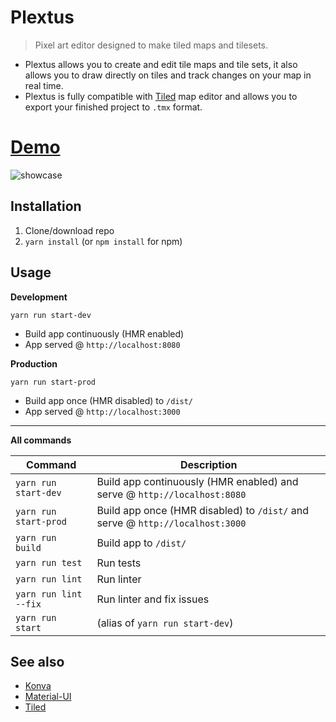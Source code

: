 # Plextus

> Pixel art editor designed to make tiled maps and tilesets.

-   Plextus allows you to create and edit tile maps and tile sets, it also allows you to draw directly on tiles and track changes on your map in real time.
-   Plextus is fully compatible with [Tiled](https://www.mapeditor.org/) map editor and allows you to export your finished project to `.tmx` format.

# [Demo](http://plextus.surge.sh/)

![showcase](https://user-images.githubusercontent.com/5312169/125956013-1d561a40-bafb-481b-8ddd-8234318b5c92.gif)

## Installation

1. Clone/download repo
2. `yarn install` (or `npm install` for npm)

## Usage

**Development**

`yarn run start-dev`

-   Build app continuously (HMR enabled)
-   App served @ `http://localhost:8080`

**Production**

`yarn run start-prod`

-   Build app once (HMR disabled) to `/dist/`
-   App served @ `http://localhost:3000`

---

**All commands**

| Command               | Description                                                                   |
| --------------------- | ----------------------------------------------------------------------------- |
| `yarn run start-dev`  | Build app continuously (HMR enabled) and serve @ `http://localhost:8080`      |
| `yarn run start-prod` | Build app once (HMR disabled) to `/dist/` and serve @ `http://localhost:3000` |
| `yarn run build`      | Build app to `/dist/`                                                         |
| `yarn run test`       | Run tests                                                                     |
| `yarn run lint`       | Run linter                                                                    |
| `yarn run lint --fix` | Run linter and fix issues                                                     |
| `yarn run start`      | (alias of `yarn run start-dev`)                                               |

## See also

-   [Konva](https://konvajs.org/)
-   [Material-UI](https://material-ui.com/)
-   [Tiled](https://www.mapeditor.org/)
